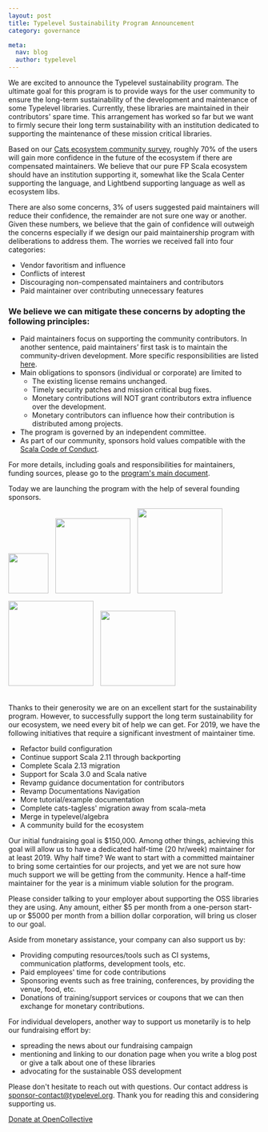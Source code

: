 ```yaml
---
layout: post
title: Typelevel Sustainability Program Announcement
category: governance

meta:
  nav: blog
  author: typelevel
---
```


We are excited to announce the Typelevel sustainability program.
The ultimate goal for this program is to provide ways for the user community to ensure the long-term sustainability of the development and maintenance of some Typelevel libraries.
Currently, these libraries are maintained in their contributors' spare time. This arrangement has worked so far but we want to firmly secure their long term sustainability with an institution dedicated to supporting the maintenance of these mission critical libraries.

Based on our [Cats ecosystem community survey](https://typelevel.org/blog/2019/01/30/cats-ecosystem-community-survey-results.html), roughly 70% of the users will gain more confidence
in the future of the ecosystem if there are compensated maintainers. We believe that our pure FP
Scala ecosystem should have an institution supporting it, somewhat like the Scala Center
supporting the language, and Lightbend supporting language as well as ecosystem libs. 

There are also some concerns, 3% of users suggested paid maintainers will reduce their confidence, the remainder are not sure one way or another. Given these numbers, we believe that the gain of confidence will outweigh the concerns especially if we design our paid maintainership program with deliberations to address them. The worries we received fall into four categories: 

* Vendor favoritism and influence
* Conflicts of interest
* Discouraging non-compensated maintainers and contributors
* Paid maintainer over contributing unnecessary features

### We believe we can mitigate these concerns by adopting the following principles:

* Paid maintainers focus on supporting the community contributors. In another sentence, 
paid maintainers’ first task is to maintain the community-driven development. 
More specific responsibilities are listed [here](https://github.com/typelevel/general/blob/master/sustainability_program.md#responsibilities-for-paid-maintainers).
* Main obligations to sponsors (individual or corporate) are limited to  
  - The existing license remains unchanged. 
  - Timely security patches and mission critical bug fixes. 
  - Monetary contributions will NOT grant contributors extra influence over the development.
  - Monetary contributors can influence how their contribution is distributed among projects. 
* The program is governed by an independent committee.
* As part of our community, sponsors hold values compatible with the [Scala Code of Conduct](https://www.scala-lang.org/conduct/). 

For more details, including goals and responsibilities for maintainers, funding sources, please go to the [program's main document](https://github.com/typelevel/general/blob/master/sustainability_program.md).

Today we are launching the program with the help of several founding sponsors. 

<a href="http://47deg.com"><img src="/img/media/sponsors/47_degrees.png" width="80px" height="80px"/></a>
<a href="https://commercetools.com/"><img src="/img/media/sponsors/commercetools_2.png" width="150px" style="margin-top:5px; margin-left: 10px; margin-right: 10px" /></a>
<a href="https://www.inner-product.com/"><img src="/img/media/sponsors/inner-product.png" width="170px" style="margin-bottom:15px; margin-right: 10px"/></a>
<a href="https://triplequote.com/"><img src="/img/media/sponsors/triplequote.png" width="170px" style="margin-bottom:21px; margin-right: 10px" /></a>
<a href="http://underscore.io"><img src="/img/media/sponsors/underscore_2.png" width="150px" style="margin-bottom:8px;"/></a>


Thanks to their generosity we are on an excellent start for the sustainability program. However, to successfully support the long term sustainability for our ecosystem, we need every bit of help we can get. For 2019, we have the following initiatives that require a significant investment of maintainer time. 

* Refactor build configuration
* Continue support Scala 2.11 through backporting
* Complete Scala 2.13 migration
* Support for Scala 3.0 and Scala native
* Revamp guidance documentation for contributors
* Revamp Documentations Navigation
* More tutorial/example documentation
* Complete cats-tagless' migration away from scala-meta
* Merge in typelevel/algebra
* A community build for the ecosystem

Our initial fundraising goal is $150,000. Among other things, achieving this goal will allow us to have a dedicated half-time (20 hr/week) maintainer for at least 2019. Why half time? We want to start with a committed maintainer to bring some certainties for our projects, and yet we are not sure how much support we will be getting from the community. Hence a half-time maintainer for the year is a minimum viable solution for the program. 

Please consider talking to your employer about supporting the OSS libraries they are using. Any amount, either $5 per month from a one-person start-up or $5000 per month from a billion dollar corporation, will bring us closer to our goal.

Aside from monetary assistance, your company can also support us by:

* Providing computing resources/tools such as CI systems, communication platforms, development tools, etc.
* Paid employees' time for code contributions
* Sponsoring events such as free training, conferences, by providing the venue, food, etc. 
* Donations of training/support services or coupons that we can then exchange for monetary contributions.

For individual developers, another way to support us monetarily is to help our fundraising effort by: 

* spreading the news about our fundraising campaign
* mentioning and linking to our donation page when you write a blog post or give a talk about one of these libraries
* advocating for the sustainable OSS development

Please don't hesitate to reach out with questions. Our contact address is sponsor-contact@typelevel.org.
Thank you for reading this and considering supporting us.

<a href="https://opencollective.com/typelevel">Donate at OpenCollective</a>

